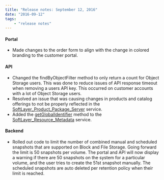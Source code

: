 ```yaml
---
title: "Release notes: September 12, 2016"
date: "2016-09-12"
tags:
    - "release notes"
---
```


#### Portal
+ Made changes to the order form to align with the change in colored branding to the customer portal. 

#### API
+ Changed the findByObjectFilter method to only return a count for Object Storage users. This was done to reduce issues of API response timeout when removing a users API key. This occurred on customer accounts with a lot of Object Storage users.  
+ Resolved an issue that was causing changes in products and catalog offerings to not be properly reflected in the [SoftLayer_Product_Package_Server](http://sldn.softlayer.com/reference/services/SoftLayer_Product_Package_Server) service. 
+ Added the [getGlobalIdentifier](http://sldn.softlayer.com/reference/services/SoftLayer_Resource_Metadata/getGlobalIdentifier) method to the [SoftLayer_Resource_Metadata](http://sldn.softlayer.com/reference/services/SoftLayer_Resource_Metadata) service. 

#### Backend
+ Rolled out code to limit the number of combined manual and scheduled snapshots that are supported on Block and File Storage. Going forward the limit is 50 snapshots per volume. The portal and API will now display a warning if there are 50 snapshots on the system for a particular volume, and the user tries to create the 51st snapshot manually. The scheduled snapshots are auto deleted per retention policy when their limit is reached.
